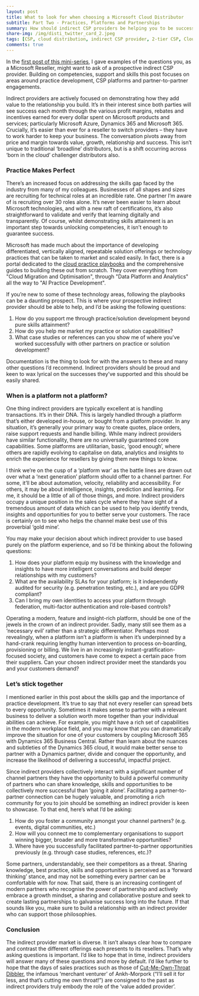 ```yaml
---
layout: post
title: What to look for when choosing a Microsoft Cloud Distributor
subtitle: Part Two - Practices, Platforms and Partnerships
summary: How should indirect CSP providers be helping you to be successful with cloud services?
share-img: /img/disti_twitter_card_2.jpeg
tags: [CSP, cloud distribution, indirect CSP provider, 2-tier CSP, Cloud Solutions Provider]
comments: true
---
```


In the [first post of this mini-series](https://jamesbmarshall.com/2019/01/27/choosing-a-cloud-disti/ "Part One: Competencies, Support and Skills"), I gave examples of the questions you, as a Microsoft Reseller, might want to ask of a prospective indirect CSP provider. Building on competencies, support and skills this post focuses on areas around practice development, CSP platforms and partner-to-partner engagements.

Indirect providers are actively focused on demonstrating how they add value to the relationship you build. It’s in their interest since both parties will see success each month through the various profit margins, rebates and incentives earned for every dollar spent on Microsoft products and services; particularly Microsoft Azure, Dynamics 365 and Microsoft 365. Crucially, it’s easier than ever for a reseller to switch providers – they have to work harder to keep your business. The conversation pivots away from price and margin towards value, growth, relationship and success. This isn’t unique to traditional ‘broadline’ distributors, but is a shift occurring across ‘born in the cloud’ challenger distributors also.

### Practice Makes Perfect

There’s an increased focus on addressing the skills gap faced by the industry from many of my colleagues. Businesses of all shapes and sizes are recruiting for technical roles at an incredible rate. One partner I’m aware of is recruiting over 30 roles alone. It’s never been easier to learn about Microsoft technologies, and with a new raft of certifications, it’s also straightforward to validate and verify that learning digitally and transparently. Of course, whilst demonstrating skills attainment is an important step towards unlocking competencies, it isn’t enough to guarantee success.

Microsoft has made much about the importance of developing differentiated, vertically aligned, repeatable solution offerings or technology practices that can be taken to market and scaled easily. In fact, there is a portal dedicated to the [cloud practice playbooks](https://partner.microsoft.com/en-cy/campaigns/cloud-practice-playbooks "Cloud Practice Playbooks") and the comprehensive guides to building these out from scratch. They cover everything from "Cloud Migration and Optimisation", through "Data Platform and Analytics" all the way to "AI Practice Development". 

If you’re new to some of these technology areas, following the playbooks can be a daunting prospect. This is where your prospective indirect provider should be able to help, and I’d be asking the following questions:

1.	How do you support me through practice/solution development beyond pure skills attainment?
2.	How do you help me market my practice or solution capabilities?
3.	What case studies or references can you show me of where you’ve worked successfully with other partners on practice or solution development?

Documentation is the thing to look for with the answers to these and many other questions I’d recommend. Indirect providers should be proud and keen to wax lyrical on the successes they’ve supported and this should be easily shared.

### When is a platform not a platform?

One thing indirect providers are typically excellent at is handling transactions. It’s in their DNA. This is largely handled through a platform that’s either developed in-house, or bought from a platform provider. In any situation, it’s generally your primary way to create quotes, place orders, raise support requests and handle billing. While many indirect providers have similar functionality, there are no universally guaranteed core capabilities. Some platforms are utilitarian, basic, ‘good enough’, where others are rapidly evolving to capitalise on data, analytics and insights to enrich the experience for resellers by giving them new things to know.

I think we’re on the cusp of a ‘platform war’ as the battle lines are drawn out over what a ‘next generation’ platform should offer to a channel partner. For some, it’ll be about automation, velocity, reliability and accessibility. For others, it may be about intelligence, insights, prediction and learning. For me, it should be a little of all of those things, and more. Indirect providers occupy a unique position in the sales cycle where they have sight of a tremendous amount of data which can be used to help you identify trends, insights and opportunities for you to better serve your customers. The race is certainly on to see who helps the channel make best use of this proverbial ‘gold mine’.

You may make your decision about which indirect provider to use based purely on the platform experience, and so I’d be thinking about the following questions:

1.	How does your platform equip my business with the knowledge and insights to have more intelligent conversations and build deeper relationships with my customers?
2.	What are the availability SLAs for your platform; is it independently audited for security (e.g. penetration testing, etc.), and are you GDPR compliant?
3.	Can I bring my own identities to access your platform through federation, multi-factor authentication and role-based controls?

Operating a modern, feature and insight-rich platform, should be one of the jewels in the crown of an indirect provider. Sadly, many still see them as a ‘necessary evil’ rather than a strategic differentiator. Perhaps most revealingly, when a platform isn’t a platform is when it’s underpinned by a hand-crank requiring lengthy human intervention to process on-boarding, provisioning or billing. We live in an increasingly instant-gratification-focused society, and customers have come to expect a certain pace from their suppliers. Can your chosen indirect provider meet the standards you and your customers demand?

### Let’s stick together

I mentioned earlier in this post about the skills gap and the importance of practice development. It’s true to say that not every reseller can spread bets to every opportunity. Sometimes it makes sense to partner with a relevant business to deliver a solution worth more together than your individual abilities can achieve. For example, you might have a rich set of capabilities in the modern workplace field, and you may know that you can dramatically improve the situation for one of your customers by coupling Microsoft 365 with Dynamics 365 Business Central. Rather than learn about the nuances and subtleties of the Dynamics 365 cloud, it would make better sense to partner with a Dynamics partner, divide and conquer the opportunity, and increase the likelihood of delivering a successful, impactful project.

Since indirect providers collectively interact with a significant number of channel partners they have the opportunity to build a powerful community of partners who can share knowledge, skills and opportunities to be collectively more successful than ‘going it alone’. Facilitating a partner-to-partner connection can be hugely valuable, and promoting a rich community for you to join should be something an indirect provider is keen to showcase. To that end, here’s what I’d be asking:

1.	How do you foster a community amongst your channel partners? (e.g. events, digital communities, etc.)
2.	How will you connect me to complementary organisations to support winning bigger, broader and more transformative opportunities?
3.	Where have you successfully facilitated partner-to-partner opportunities previously (e.g. through case studies, references, etc.)?

Some partners, understandably, see their competitors as a threat. Sharing knowledge, best practice, skills and opportunities is perceived as a ‘forward thinking’ stance, and may not be something every partner can be comfortable with for now. That said, there is an increasing contingent of modern partners who recognise the power of partnership and actively embrace a growth mindset, a sharing and collaborative posture and seek to create lasting partnerships to galvanise success long into the future. If that sounds like you, make sure to build a relationship with an indirect provider who can support those philosophies.

### Conclusion

The indirect provider market is diverse. It isn’t always clear how to compare and contrast the different offerings each presents to its resellers. That’s why asking questions is important. I’d like to hope that in time, indirect providers will answer many of these questions and more by default. I’d like further to hope that the days of sales practices such as those of [Cut-Me-Own-Throat Dibbler](https://discworld.fandom.com/wiki/Cut-Me-Own-Throat_Dibbler), the infamous ‘merchant venturer’ of Ankh-Morpork (“I’ll sell it for less, and that’s cutting me own throat!”) are consigned to the past as indirect providers truly embody the role of the ‘value added provider’.


